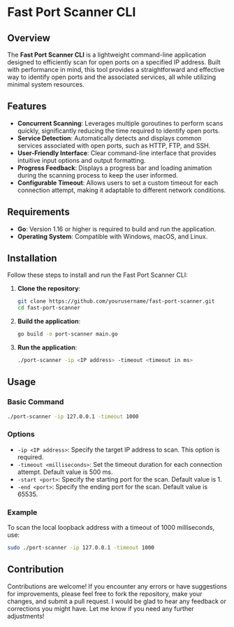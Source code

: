 
# Fast Port Scanner CLI

## Overview

The **Fast Port Scanner CLI** is a lightweight command-line application designed to efficiently scan for open ports on a specified IP address. Built with performance in mind, this tool provides a straightforward and effective way to identify open ports and the associated services, all while utilizing minimal system resources.

## Features

- **Concurrent Scanning**: Leverages multiple goroutines to perform scans quickly, significantly reducing the time required to identify open ports.
- **Service Detection**: Automatically detects and displays common services associated with open ports, such as HTTP, FTP, and SSH.
- **User-Friendly Interface**: Clear command-line interface that provides intuitive input options and output formatting.
- **Progress Feedback**: Displays a progress bar and loading animation during the scanning process to keep the user informed.
- **Configurable Timeout**: Allows users to set a custom timeout for each connection attempt, making it adaptable to different network conditions.

## Requirements

- **Go**: Version 1.16 or higher is required to build and run the application.
- **Operating System**: Compatible with Windows, macOS, and Linux.

## Installation

Follow these steps to install and run the Fast Port Scanner CLI:

1. **Clone the repository**:
   ```bash
   git clone https://github.com/yourusername/fast-port-scanner.git
   cd fast-port-scanner
   ```

2. **Build the application**:
   ```bash
   go build -o port-scanner main.go
   ```

3. **Run the application**:
   ```bash
   ./port-scanner -ip <IP address> -timeout <timeout in ms>
   ```

## Usage

### Basic Command

```bash
./port-scanner -ip 127.0.0.1 -timeout 1000
```

### Options

- `-ip <IP address>`: Specify the target IP address to scan. This option is required.
- `-timeout <milliseconds>`: Set the timeout duration for each connection attempt. Default value is 500 ms.
- `-start <port>`: Specify the starting port for the scan. Default value is 1.
- `-end <port>`: Specify the ending port for the scan. Default value is 65535.

### Example

To scan the local loopback address with a timeout of 1000 milliseconds, use:

```bash
sudo ./port-scanner -ip 127.0.0.1 -timeout 1000
```

## Contribution

Contributions are welcome! If you encounter any errors or have suggestions for improvements, please feel free to fork the repository, make your changes, and submit a pull request. I would be glad to hear any feedback or corrections you might have.
Let me know if you need any further adjustments!
